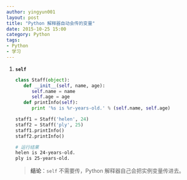```yaml
---
author: yingyun001
layout: post
title: "Python 解释器自动会传的变量"
date: 2015-10-25 15:00
category: Python
tags:
- Python
- 学习
---
```


1. **`self`**

   ~~~ python
   class Staff(object):
      def __init__(self, name, age):
         self.name = name
         self.age = age
      def printInfo(self):
         print '%s is %r-years-old.' % (self.name, self.age)

   staff1 = Staff('helen', 24)
   staff2 = Staff('ply', 25)
   staff1.printInfo()
   staff2.printInfo()
   ~~~

   ~~~ bash
   # 运行结果
   helen is 24-years-old.
   ply is 25-years-old.
   ~~~
   
   > **结论**：`self` 不需要传，Python 解释器自己会把实例变量传进去。
